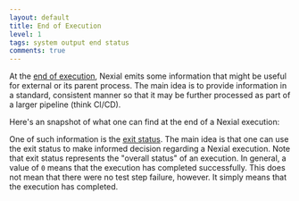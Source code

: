 ```yaml
---
layout: default
title: End of Execution
level: 1
tags: system output end status
comments: true
---
```


At the [end of execution](endofexecution), Nexial emits some information that might be useful for external or its parent
process. The main idea is to provide information in a standard, consistent manner so that it may be further processed as
part of a larger pipeline (think CI/CD).

Here's an snapshot of what one can find at the end of a Nexial execution:



One of such information is the <a href="https://en.wikipedia.org/wiki/Exit_status" class="external-link" 
target="nexial_link">exit status</a>. The main idea is that one can use the exit status to make informed decision 
regarding a Nexial execution. Note that exit status represents the "overall status" of an execution. In general, a value
of `0` means that the execution has completed successfully. This does not mean that there were no test step failure, 
however. It simply means that the execution has completed.

